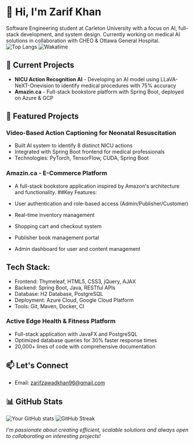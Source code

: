 # 👋 Hi, I'm Zarif Khan

Software Engineering student at Carleton University with a focus on AI, full-stack development, and system design. Currently working on medical AI solutions in collaboration with CHEO & Ottawa General Hospital.
![Top Langs](https://github-readme-stats.vercel.app/api/top-langs/?username=Nicerice96&layout=compact&theme=radical)
![Wakatime](https://wakatime.com/badge/user/your-wakatime-id.svg)

## 🔭 Current Projects
- **NICU Action Recognition AI** - Developing an AI model using LLaVA-NeXT-Onevision to identify medical procedures with 75% accuracy
- **Amazin.ca** - Full-stack bookstore platform with Spring Boot, deployed on Azure & GCP

## 🚀 Featured Projects

### Video-Based Action Captioning for Neonatal Resuscitation
- Built AI system to identify 8 distinct NICU actions
- Integrated with Spring Boot frontend for medical professionals
- Technologies: PyTorch, TensorFlow, CUDA, Spring Boot

### Amazin.ca - E-Commerce Platform
- A full-stack bookstore application inspired by Amazon's architecture and functionality.
##Key Features:

- User authentication and role-based access (Admin/Publisher/Customer)
- Real-time inventory management
- Shopping cart and checkout system
- Publisher book management portal
- Admin dashboard for user and content management

## Tech Stack:

- Frontend: Thymeleaf, HTML5, CSS3, jQuery, AJAX
- Backend: Spring Boot, Java, RESTful APIs
- Database: H2 Database, PostgreSQL
- Deployment: Azure Cloud, Google Cloud Platform
- Tools: Git, Maven, Docker, CI


### Active Edge Health & Fitness Platform
- Full-stack application with JavaFX and PostgreSQL
- Optimized database queries for 30% faster response times
- 20,000+ lines of code with comprehensive documentation

## 📫 Let's Connect
- Email: zarifzawadkhan96@gmail.com

## 📊 GitHub Stats
![Your GitHub stats](https://github-readme-stats.vercel.app/api?username=Nicerice96&show_icons=true&theme=radical)
![GitHub Streak](https://github-readme-streak-stats.herokuapp.com/?user=Nicerice96&theme=radical)


_I'm passionate about creating efficient, scalable solutions and always open to collaborating on interesting projects!_
